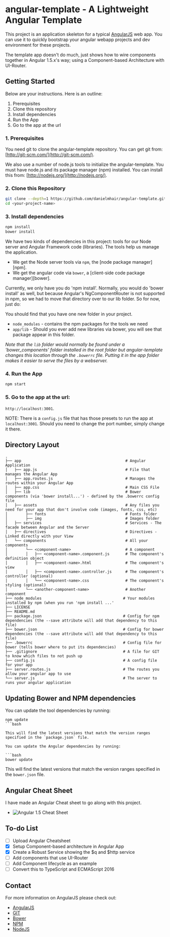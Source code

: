 # angular-template - A Lightweight Angular Template

This project is an application skeleton for a typical [AngularJS](http://angularjs.org/) web app.
You can use it to quickly bootstrap your angular webapp projects and dev environment for these
projects.

The template app doesn't do much, just shows how to wire components together in Angular 1.5.x's way;
using a Component-based Architecture with UI-Router.

## Getting Started
Below are your instructions. Here is an outline:
1. Prerequisites
2. Clone this repository
3. Install dependencies
4. Run the App
5. Go to the app at the url

### 1. Prerequisites

You need git to clone the angular-template repository. You can get git from:
[http://git-scm.com/](http://git-scm.com/).

We also use a number of node.js tools to initialize the angular-template. You must have node.js and
its package manager (npm) installed. You can install this from:
[http://nodejs.org/](http://nodejs.org/).

### 2. Clone this Repository
```bash
git clone --depth=1 https://github.com/danielmhair/angular-template.git <your-project-name> # The `depth=1` tells git to only pull down one commit worth of historical data.
cd <your-project-name>
```

### 3. Install dependencies
```bash
npm install
bower install
```
We have two kinds of dependencies in this project: tools for our Node server and Angular Framework code (libraries).  The tools help
us manage the application.

* We get the Node server tools via `npm`, the [node package manager][npm].
* We get the angular code via `bower`, a [client-side code package manager][bower].

Currently, we only have you do 'npm install'. Normally, you would do 'bower install'
as well, but because Angular's NgComponentRouter is not supported in npm, so we had to
move that directory over to our lib folder. So for now, just do:

You should find that you have one new folder in your project.

* `node_modules` - contains the npm packages for the tools we need
* `app/lib` - Should you ever add new libraries via bower, you will see that package appear in this folder.

*Note that the `lib` folder would normally be found under a 'bower_components' folder installed in the root
folder but angular-template changes this location through the `.bowerrc` file.  Putting it in the app folder makes
it easier to serve the files by a webserver.*

### 4. Run the App
```bash
npm start
```
### 5. Go to the app at the url:
`http://localhost:3001`.

NOTE: There is a `config.js` file that has those presets to run the app at `localhost:3001`.
Should you need to change the port number, simply change it there.

## Directory Layout

    .
    ├── app                                              # Angular Application
    │   ├── app.js                                       # File that manages the Angular App
    │   ├── app.routes.js                                # Manages the routes within your Angular App
    │   ├── app.css                                      # Main CSS File
    │   ├── lib                                          # Bower components (via 'bower install...') - defined by the .bowerrc config file
    │   ├── assets                                       # Any files you need for your app that don't involve code (images, fonts, css, etc)
    │        ├── fonts                                   # Fonts folder
    │        ├── img                                     # Images folder
    │   ├── services                                     # Services - The facade between Angular and the Server
    │   ├── directives                                   # Directives - Linked directly with your View
    │   └── components                                   # All your components
    │        └── <component-name>                        # A component
    │        │   ├── <component-name>.component.js       # The component's definition object
    │        │   ├── <component-name>.html               # The component's view
    │        │   ├── <component-name>.controller.js      # The component's controller (optional)
    │        │   └── <component-name>.css                # The component's styling (optional)
    │        └── <another-component-name>                # Another component
    ├── node_modules                                    # Your modules installed by npm (when you run 'npm install ...'
    ├── LICENSE
    ├── README.md
    ├── package.json                                    # Config for npm dependencies (the --save attribute will add that dependency to this file)
    ├── bower.json                                      # Config for bower dependencies (the --save attribute will add that dependency to this file)
    ├── .bowerrc                                        # Config file for bower (tells bower where to put its dependencies)
    ├── .gitignore                                      # A file for GIT to know which files to not push up
    ├── config.js                                       # A config file for your app
    ├── server.routes.js                                # The routes you allow your angular app to use
    └── server.js                                       # The server to runs your angular application

## Updating Bower and NPM dependencies

You can update the tool dependencies by running:
```
npm update
```bash

This will find the latest versions that match the version ranges specified in the `package.json` file.

You can update the Angular dependencies by running:

```bash
bower update
```

This will find the latest versions that match the version ranges specified in the `bower.json` file.

## Angular Cheat Sheet

I have made an Angular Cheat sheet to go along with this project.
* ![Angular 1.5 Cheat Sheet](https://raw.githubusercontent.com/danielmhair/angular-template/master/angular-cheatsheet.jpg)

## To-do List
- [ ] Upload Angular Cheatsheet
- [x] Setup Component-based architecture in Angular App
- [x] Create a Robust Service showing the $q and $http service
- [ ] Add components that use UI-Router
- [ ] Add Component lifecycle as an example
- [ ] Convert this to TypeScript and ECMAScript 2016

## Contact

For more information on AngularJS please check out:
* [AngularJS](http://angularjs.org/)
* [GIT](http://git-scm.com/)
* [Bower](http://bower.io)
* [NPM](https://www.npmjs.org/)
* [NodeJS](http://nodejs.org)